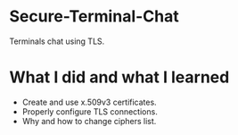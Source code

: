 # Secure-Terminal-Chat

Terminals chat using TLS.

# What I did and what I learned

- Create and use x.509v3 certificates.
- Properly configure TLS connections.
- Why and how to change ciphers list.